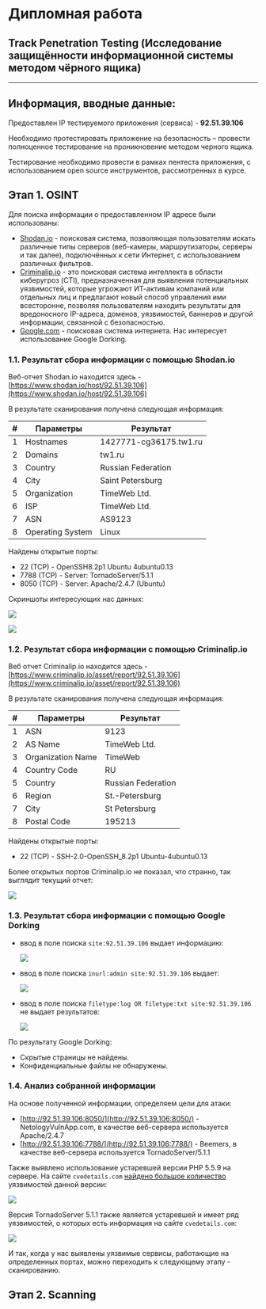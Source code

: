 # Дипломная работа

## Track Penetration Testing (Исследование защищённости информационной системы методом чёрного ящика)

---

## Информация, вводные данные:

Предоставлен IP тестируемого приложения (сервиса) - **92.51.39.106**

Необходимо протестировать приложение на безопасность – провести полноценное тестирование на проникновение методом черного ящика.

Тестирование необходимо провести в рамках пентеста приложения, с использованием open source инструментов, рассмотренных в курсе.

## Этап 1. OSINT

Для поиска информации о предоставленном IP адресе были использованы:

* [Shodan.io](https://www.shodan.io/) - поисковая система, позволяющая пользователям искать различные типы серверов (веб-камеры, маршрутизаторы, серверы и так далее), подключённых к сети Интернет, с использованием различных фильтров.
* [Criminalip.io](https://www.criminalip.io/) - это поисковая система интеллекта в области киберугроз (CTI), предназначенная для выявления потенциальных уязвимостей, которые угрожают ИТ-активам компаний или отдельных лиц и предлагают новый способ управления ими всесторонне, позволяя пользователям находить результаты для вредоносного IP-адреса, доменов, уязвимостей, баннеров и другой информации, связанной с безопасностью.
* [Google.com](https://google.com) - поисковая система интернета. Нас интересует использование Google Dorking.

### 1.1. Результат сбора информации с помощью Shodan.io

Веб-отчет Shodan.io находится здесь - [https://www.shodan.io/host/92.51.39.106](https://www.shodan.io/host/92.51.39.106)

В результате сканирования получена следующая информация:

| # | Параметры         | Результат               |
| - |-------------------|-------------------------|
| 1 | Hostnames         | 1427771-cg36175.tw1.ru  |
| 2 | Domains           | tw1.ru                  |
| 3 | Country           | Russian Federation      |
| 4 | City              | Saint Petersburg        |
| 5 | Organization      | TimeWeb Ltd.            |
| 6 | ISP               | TimeWeb Ltd.            |
| 7 | ASN               | AS9123                  |
| 8 | Operating System  | Linux                   |

Найдены открытые порты:

* 22 (TCP) - OpenSSH8.2p1 Ubuntu 4ubuntu0.13
* 7788 (TCP) - Server: TornadoServer/5.1.1
* 8050 (TCP) - Server: Apache/2.4.7 (Ubuntu)

Скриншоты интересующих нас данных:

![](assets/1-osint/1-shodan-general.jpg)

![](assets/1-osint/1-shodan-web-technology.jpg)

### 1.2. Результат сбора информации с помощью Criminalip.io

Веб отчет Criminalip.io находится здесь - [https://www.criminalip.io/asset/report/92.51.39.106](https://www.criminalip.io/asset/report/92.51.39.106)

В результате сканирования получена следующая информация:

| # | Параметры         | Результат          |
| - |-------------------|--------------------|
| 1 | ASN               | 9123               |
| 2 | AS Name           | TimeWeb Ltd.       |
| 3 | Organization Name | TimeWeb            |
| 4 | Country Code      | RU                 |
| 5 | Country           | Russian Federation |
| 6 | Region            | St.-Petersburg     |
| 7 | City              | St Petersburg      |
| 8 | Postal Code       | 195213             |

Найдены открытые порты:

* 22 (TCP) - SSH-2.0-OpenSSH_8.2p1 Ubuntu-4ubuntu0.13

Более открытых портов Criminalip.io не показал, что странно, так выглядит текущий отчет:

![](assets/1-osint/1-criminalip-all-info.jpg)

### 1.3. Результат сбора информации с помощью Google Dorking

* ввод в поле поиска `site:92.51.39.106` выдает информацию:

    ![](assets/1-osint/1-google-dork_1.jpg)

* ввод в поле поиска `inurl:admin site:92.51.39.106` выдает:

    ![](assets/1-osint/1-google-dork_2.jpg)

* ввод в поле поиска `filetype:log OR filetype:txt site:92.51.39.106` не выдает результатов:

  ![](assets/1-osint/1-google-dork_3.jpg)

По результату Google Dorking:

* Скрытые страницы не найдены.
* Конфиденциальные файлы не обнаружены.

### 1.4. Анализ собранной информации

На основе полученной информации, определяем цели для атаки:

* [http://92.51.39.106:8050/](http://92.51.39.106:8050/) - NetologyVulnApp.com, в качестве веб-сервера используется Apache/2.4.7
* [http://92.51.39.106:7788/](http://92.51.39.106:7788/) - Beemers, в качестве веб-сервера используется TornadoServer/5.1.1

Также выявлено использование устаревшей версии PHP 5.5.9 на сервере. На сайте `cvedetails.com` [найдено большое количество](https://www.cvedetails.com/version/1334460/PHP-PHP-5.5.9.html)
уязвимостей данной версии:

![](assets/1-osint/1-php559-vulnerabilities.jpg)

Версия TornadoServer 5.1.1 также является устаревшей и имеет ряд уязвимостей, о которых есть информация на сайте `cvedetails.com`:

![](assets/1-osint/1-tornado-web.jpg)

И так, когда у нас выявлены уязвимые сервисы, работающие на определенных портах, можно переходить к следующему этапу - сканированию.

## Этап 2. Scanning
